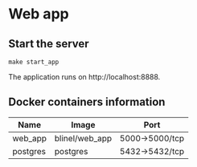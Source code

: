 # Web app

## Start the server

```
make start_app
```

The application runs on http://localhost:8888.

## Docker containers information

| Name  |Image  |Port   |
|---|---|---|
|web_app    |blinel/web_app |5000->5000/tcp |
|postgres   |postgres       |5432->5432/tcp |
